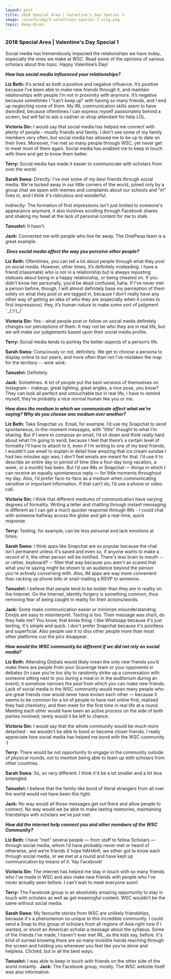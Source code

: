 ```yaml
---
layout: post
title: 2018 Special Area​ | Valentine's Day Special 1
image: /assets/img/5-valentines-special-3_orig.png
topic: deep-dives
---
```


### 2018 Special Area​ | Valentine's Day Special 1

Social media has tremendously impacted the relationships we have today,
especially the ones we make at WSC. Read some of the opinions of various
scholars about this topic. Happy Valentine’s Day!

**_How has social media influenced your relationships?_**

**Liz Beth:** It’s acted as both a positive and negative influence. It’s
positive because I’ve been able to make new friends through it, and maintain
relationships with people I’m not in proximity with anymore. It’s negative
because sometimes I “can’t keep up” with having so many friends, and I end up
neglecting some of them. My IRL communication skills seem to have dwindled,
because oftentimes I can express myself passionately behind a screen, but will
fail to ask a cashier or shop attendant for help LOL.

**Victoria Sin:** I would say that social media has helped me connect with
plenty of people - mostly friends and family. I don't see some of my family
members very often, but social media has allowed me to be up to date on their
lives. Moreover, I've met so many people through WSC, yet never get to meet most
of them again. Social media has enabled me to keep in touch with them and get to
know them better.

**Terry:** Social media has made it easier to communicate with scholars from
over the world.

**Sarah Swea:** Directly: I've met some of my best friends through social media.
We're tucked away in our little corners of the world, joined only by a group
chat we spam with memes and complaints about our schools and "irl" lives in, and
I think it's ridiculous and wonderful.

Indirectly: The formation of first impressions isn't just limited to someone's
appearance anymore, it also involves scrolling through Facebook shares and
shaking my head at the lack of personal content for me to stalk.

**Tanushri:** It hasn’t.

**Jack:** Connected me with people who live far away. The OnePwaa team is a
great example.

​ **_Does social media affect the way you perceive other people?_**

**Liz Beth:** Oftentimes, you can tell a lot about people through what they post
on social media. However, other times, it’s definitely misleading. I have a
friend (classmate) who is not in a relationship but is always reposting statuses
about being in a happy relationship, or being cheated on. If you didn’t know her
personally, you’d be dead confused, haha. If I’ve never met a person before,
though, I will almost definitely base my perception of them solely on what they
post or are tagged in, because I don’t really have any other way of getting an
idea of who they are (especially when it comes to first impressions). Hey, it’s
human nature to make _some_ sort of judgment ¯\_(ツ)\_/¯

**Victoria Sin:** Yes - what people post or follow on social media definitely
changes our perceptions of them. It may not be who they are in real life, but we
will make our judgements based upon their social media profile.

**Terry:** Social media tends to portray the better aspects of a person’s life.

**Sarah Swea:** Consciously or not, definitely. We get to choose a persona to
display online to our peers, and more often than not I've mistaken the map for
the territory -- wink wink.

**Tanushri:** Definitely.

**Jack:** Sometimes. A lot of people put the best versions of themselves on
Instagram - makeup, great lighting, great angles, a nice pose, you know? They
can look all perfect and untouchable but in real life, I have to remind myself,
they're probably a nice normal human like you or me.

**_How does the medium in which we communicate affect what we’re saying? Why do
you choose one medium over another?_**

**Liz Beth:** Take Snapchat vs. Email, for example. I’d use my Snapchat to send
spontaneous, in-the-moment messages, with “little” thought to what I’m sharing.
But if I were to compose an email, I’d sit down and think really hard about what
I’m going to send, because I feel that there’s a certain level of formality I’ll
have to attach to it, even if I’m writing to one of my best friends. I wouldn’t
use email to explain in detail how amazing that ice cream sundae I had two
minutes ago was; I don’t feel emails are meant for that. I’d use it to describe
an entire day or period of time (like a four-day long vacation, a week, or a
month) has been. But I’d use IMs or Snapchat — things in which I can receive an
equally spontaneous reply — for little moments throughout my day. Also, I’d
prefer face-to-face as a medium when communicating sensitive or important
information. If that can’t do, I’d use a phone or video call.

**Victoria Sin:** I think that different mediums of communication have varying
degrees of formality. Writing a letter and chatting through instant messaging is
different as I can get a much quicker response through IMs - I could chat with
someone halfway across the globe and get a real-time, quick response.

**Terry:** Texting, for example, can be less personal and lack emotions at
times.

**Sarah Swea:** I think apps like Snapchat are so popular because the chat isn't
permanent unless it's saved and even so, if anyone wants to make a record of it,
the other person will be notified. There's less brain to mouth -- or rather,
keyboard? -- filter that way because you aren't as scared that what you're
saying might be shown to an audience beyond the person you're actively
conversing with. Also, IM apps are way more convenient than racking up phone
bills or snail-mailing a RSVP to someone.

**Tanushri:** I believe that people tend to be bolder than they are in reality
on the Internet. On the Internet, identity forgery is something common, thus
removing fear of being caught in reality for their actions/words.

**Jack:** Some make communication easier or minimize misunderstanding. Emojis
are easy to misinterpret. Texting is too. Their message was short, do they hate
me? You know, that kinda thing. I like Whatsapp because it's just texting, it's
simple and quick. I don't prefer Snapchat because it's pointless and
superficial. Also people use it to diss other people more than most other
platforms cuz the pics disappear.

**_How would the WSC community be different if we did not rely on social
media?_**

**Liz Beth:** Attending Globals would likely mean the only new friends you’d
make there are people from your Scavenge team or your opponents in debates (in
case you’re too shy to randomly strike up a conversation with someone sitting
next to you during a meal or in the auditorium during an event); it somehow
narrows the pool from which you can make new friends. Lack of social media in
the WSC community would mean many people who are great friends now would never
have known each other — because it seems to be common for a lot of people to
have met online first, realised they had chemistry, and then meet for the first
time in real life at a round. Meeting each other would have been an active
process on the side of both parties involved; rarely would it be left to chance.

**Victoria Sin:** I would say that the whole community would be much more
detached - we wouldn't be able to bond or become closer friends. I really
appreciate how social media has helped me bond with the WSC community :)

**Terry:** There would be not opportunity to engage in the community outside of
physical rounds, not to mention being able to team up with scholars from other
countries.

**Sarah Swea:** So, so very different. I think it'd be a lot smaller and a lot
less entangled.

**Tanushri:** I believe that the family-like bond of literal strangers from all
over the world would not have been this tight.

**Jack:** No way would all those messages get out there and allow people to
connect. No way would we be able to make lasting memories, maintaining
friendships with scholars we've just met.

**_How did the internet help connect you and other members of the WSC
Community?_**

**Liz Beth:** I have “met” several people — from staff to fellow Scholars —
through social media, whom I’d have probably never met or heard of otherwise,
and we’re friends (I hope HAHAH); we either got to know each through social
media, or we met at a round and have kept up communication by means of it. Yay
Facebook!

**Victoria Sin:** The internet has helped me stay in touch with so many friends
who I've made in WSC and also make new friends with people who I've never
actually seen before. I can't wait to meet everyone soon!

**Terry:** The Facebook group is an absolutely amazing opportunity to stay in
touch with scholars as well as get meaningful content. WSC wouldn’t be the same
without social media.

**Sarah Swea:** My favourite stories from WSC are unlikely friendships, because
it's a phenomenon so unique to this incredible community. I could send a Snap to
this group of scholars from all regions of Asia right now if I wanted, or shoot
an American scholar a message about the syllabus. Some of the friends I've made,
I haven't ever met IRL, as the kids say, before. It's kind of surreal knowing
there are so many invisible hands reaching through the screen and holding you
whenever you feel like you're alone and helpless. Clichéd, but in all the best
ways.

**Tanushri:** I was able to keep in touch with friends on the other side of the
world instantly. ​ **Jack:** The Facebook group, mostly. The WSC website itself
was also informative.

<br>
